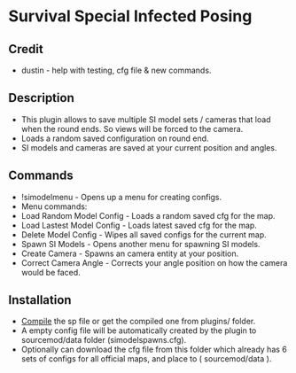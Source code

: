 # Survival Special Infected Posing

## Credit
* dustin - help with testing, cfg file & new commands. 

## Description
* This plugin allows to save multiple SI model sets / cameras that load when the round ends. So views will be forced
  to the camera.
* Loads a random saved configuration on round end.
* SI models and cameras are saved at your current position and angles.
  
## Commands
* !simodelmenu - Opens up a menu for creating configs.
* Menu commands:
* Load Random Model Config - Loads a random saved cfg for the map.
* Load Lastest Model Config - Loads latest saved cfg for the map.
* Delete Model Config - Wipes all saved configs for the current map.
* Spawn SI Models - Opens another menu for spawning SI models.
* Create Camera - Spawns an camera entity at your position.
* Correct Camera Angle - Corrects your angle position on how the camera would be faced.

## Installation
* [Compile](https://spider.limetech.io/) the sp file or get the compiled one from plugins/ folder.
* A empty config file will be automatically created by the plugin to sourcemod/data folder (simodelspawns.cfg).
* Optionally can download the cfg file from this folder which already
  has 6 sets of configs for all official maps, and place to ( sourcemod/data ).
